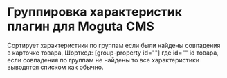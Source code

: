 # Группировка характеристик плагин для Moguta CMS

Сортирует характеристики по группам если были найдены совпадения в карточке товара, Шорткод: [group-property id=""] где id="" id товара, если совпадения по группам не найдены то все характеристики выводятся списком как обычно.

